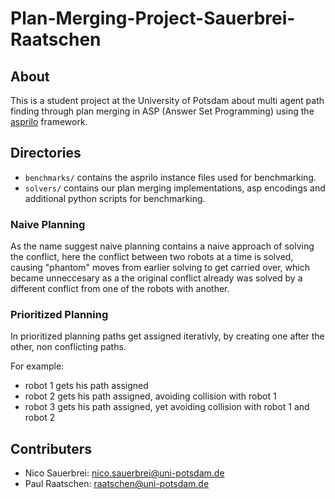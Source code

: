 # Plan-Merging-Project-Sauerbrei-Raatschen

## About

This is a student project at the University of Potsdam about multi agent path finding through plan merging in ASP (Answer Set Programming) using the [asprilo](https://potassco.org/asprilo/) framework.

## Directories
- `benchmarks/` contains the asprilo instance files used for benchmarking.
- `solvers/` contains our plan merging implementations, asp encodings and additional python scripts for benchmarking.

### Naive Planning

As the name suggest naive planning contains a naive approach of solving the conflict, here the conflict between two robots at a time is solved, causing "phantom" moves from earlier solving to get carried over, which became unneccesary as a the original conflict already was solved by a different conflict from one of the robots with another.

### Prioritized Planning

In prioritized planning paths get assigned iterativly, by creating one after the other, non conflicting paths.

For example:
- robot 1 gets his path assigned
- robot 2 gets his path assigned, avoiding collision with robot 1
- robot 3 gets his path assigned, yet avoiding collision with robot 1 and robot 2

## Contributers

- Nico Sauerbrei: nico.sauerbrei@uni-potsdam.de
- Paul Raatschen: raatschen@uni-potsdam.de


